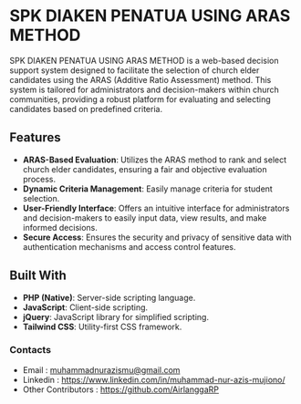 # SPK DIAKEN PENATUA USING ARAS METHOD

SPK DIAKEN PENATUA USING ARAS METHOD is a web-based decision support system designed to facilitate the selection of church elder candidates using the ARAS (Additive Ratio Assessment)  method. This system is tailored for administrators and decision-makers within church communities, providing a robust platform for evaluating and selecting candidates based on predefined criteria.

## Features

- **ARAS-Based Evaluation**: Utilizes the ARAS method to rank and select church elder candidates, ensuring a fair and objective evaluation process.
- **Dynamic Criteria Management**: Easily manage criteria for student selection.
- **User-Friendly Interface**: Offers an intuitive interface for administrators and decision-makers to easily input data, view results, and make informed decisions.
- **Secure Access**: Ensures the security and privacy of sensitive data with authentication mechanisms and access control features.

## Built With

- **PHP (Native)**: Server-side scripting language.
- **JavaScript**: Client-side scripting.
- **jQuery**: JavaScript library for simplified scripting.
- **Tailwind CSS**: Utility-first CSS framework.

### Contacts

- Email : muhammadnurazismu@gmail.com
- Linkedin : https://www.linkedin.com/in/muhammad-nur-azis-mujiono/
- Other Contributors : https://github.com/AirlanggaRP
